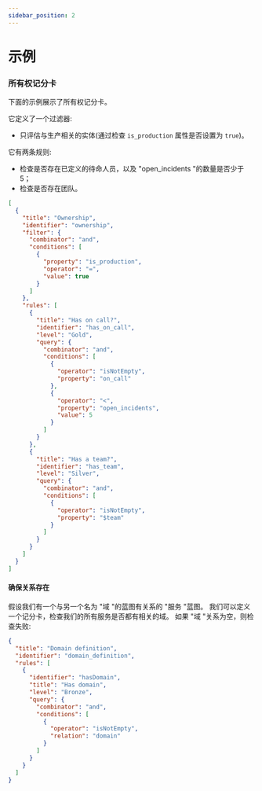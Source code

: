 ```yaml
---
sidebar_position: 2
---
```


# 示例

### 所有权记分卡

下面的示例展示了所有权记分卡。

它定义了一个过滤器: 

* 只评估与生产相关的实体(通过检查 `is_production` 属性是否设置为 `true`)。

它有两条规则: 

* 检查是否存在已定义的待命人员，以及 "open_incidents "的数量是否少于 5；
* 检查是否存在团队。

```json showLineNumbers
[
  {
    "title": "Ownership",
    "identifier": "ownership",
    "filter": {
      "combinator": "and",
      "conditions": [
        {
          "property": "is_production",
          "operator": "=",
          "value": true
        }
      ]
    },
    "rules": [
      {
        "title": "Has on call?",
        "identifier": "has_on_call",
        "level": "Gold",
        "query": {
          "combinator": "and",
          "conditions": [
            {
              "operator": "isNotEmpty",
              "property": "on_call"
            },
            {
              "operator": "<",
              "property": "open_incidents",
              "value": 5
            }
          ]
        }
      },
      {
        "title": "Has a team?",
        "identifier": "has_team",
        "level": "Silver",
        "query": {
          "combinator": "and",
          "conditions": [
            {
              "operator": "isNotEmpty",
              "property": "$team"
            }
          ]
        }
      }
    ]
  }
]
```

#### 确保关系存在

假设我们有一个与另一个名为 "域 "的蓝图有关系的 "服务 "蓝图。 我们可以定义一个记分卡，检查我们的所有服务是否都有相关的域。 如果 "域 "关系为空，则检查失败: 

```json showLineNumbers
{
  "title": "Domain definition",
  "identifier": "domain_definition",
  "rules": [
    {
      "identifier": "hasDomain",
      "title": "Has domain",
      "level": "Bronze",
      "query": {
        "combinator": "and",
        "conditions": [
          {
            "operator": "isNotEmpty",
            "relation": "domain"
          }
        ]
      }
    }
  ]
}
```